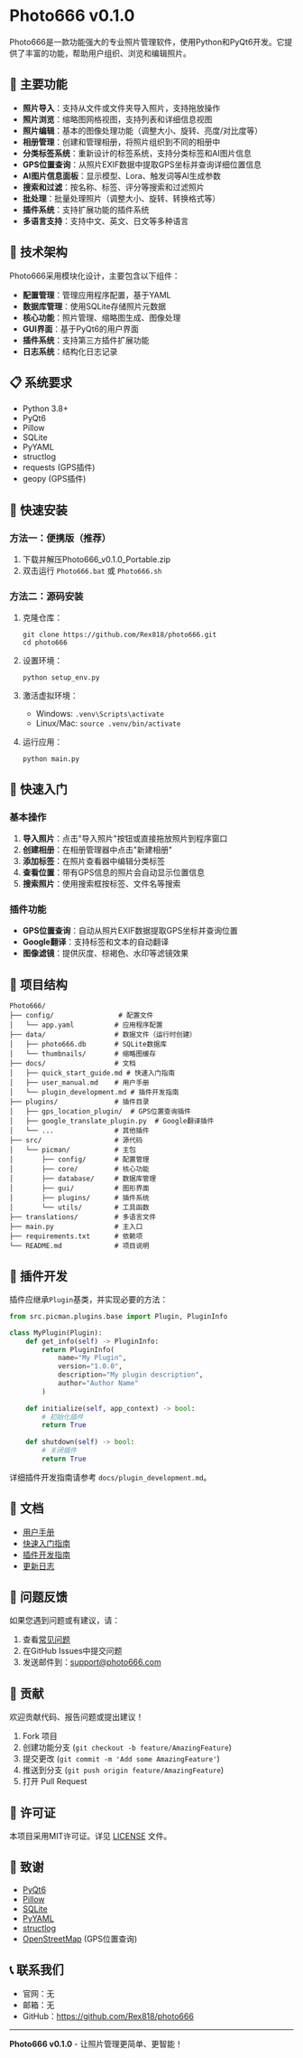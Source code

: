 # Photo666 v0.1.0

Photo666是一款功能强大的专业照片管理软件，使用Python和PyQt6开发。它提供了丰富的功能，帮助用户组织、浏览和编辑照片。

## 🎉 主要功能

- **照片导入**：支持从文件或文件夹导入照片，支持拖放操作
- **照片浏览**：缩略图网格视图，支持列表和详细信息视图
- **照片编辑**：基本的图像处理功能（调整大小、旋转、亮度/对比度等）
- **相册管理**：创建和管理相册，将照片组织到不同的相册中
- **分类标签系统**：重新设计的标签系统，支持分类标签和AI图片信息
- **GPS位置查询**：从照片EXIF数据中提取GPS坐标并查询详细位置信息
- **AI图片信息面板**：显示模型、Lora、触发词等AI生成参数
- **搜索和过滤**：按名称、标签、评分等搜索和过滤照片
- **批处理**：批量处理照片（调整大小、旋转、转换格式等）
- **插件系统**：支持扩展功能的插件系统
- **多语言支持**：支持中文、英文、日文等多种语言

## 🔧 技术架构

Photo666采用模块化设计，主要包含以下组件：

- **配置管理**：管理应用程序配置，基于YAML
- **数据库管理**：使用SQLite存储照片元数据
- **核心功能**：照片管理、缩略图生成、图像处理
- **GUI界面**：基于PyQt6的用户界面
- **插件系统**：支持第三方插件扩展功能
- **日志系统**：结构化日志记录

## 📋 系统要求

- Python 3.8+
- PyQt6
- Pillow
- SQLite
- PyYAML
- structlog
- requests (GPS插件)
- geopy (GPS插件)

## 🚀 快速安装

### 方法一：便携版（推荐）
1. 下载并解压Photo666_v0.1.0_Portable.zip
2. 双击运行 `Photo666.bat` 或 `Photo666.sh`

### 方法二：源码安装
1. 克隆仓库：
   ```
   git clone https://github.com/Rex818/photo666.git
   cd photo666
   ```

2. 设置环境：
   ```
   python setup_env.py
   ```

3. 激活虚拟环境：
   - Windows: `.venv\Scripts\activate`
   - Linux/Mac: `source .venv/bin/activate`

4. 运行应用：
   ```
   python main.py
   ```

## 📖 快速入门

### 基本操作
1. **导入照片**：点击"导入照片"按钮或直接拖放照片到程序窗口
2. **创建相册**：在相册管理器中点击"新建相册"
3. **添加标签**：在照片查看器中编辑分类标签
4. **查看位置**：带有GPS信息的照片会自动显示位置信息
5. **搜索照片**：使用搜索框按标签、文件名等搜索

### 插件功能
- **GPS位置查询**：自动从照片EXIF数据提取GPS坐标并查询位置
- **Google翻译**：支持标签和文本的自动翻译
- **图像滤镜**：提供灰度、棕褐色、水印等滤镜效果

## 📁 项目结构

```
Photo666/
├── config/                # 配置文件
│   └── app.yaml          # 应用程序配置
├── data/                 # 数据文件（运行时创建）
│   ├── photo666.db       # SQLite数据库
│   └── thumbnails/       # 缩略图缓存
├── docs/                 # 文档
│   ├── quick_start_guide.md # 快速入门指南
│   ├── user_manual.md    # 用户手册
│   └── plugin_development.md # 插件开发指南
├── plugins/              # 插件目录
│   ├── gps_location_plugin/  # GPS位置查询插件
│   ├── google_translate_plugin.py  # Google翻译插件
│   └── ...               # 其他插件
├── src/                  # 源代码
│   └── picman/           # 主包
│       ├── config/       # 配置管理
│       ├── core/         # 核心功能
│       ├── database/     # 数据库管理
│       ├── gui/          # 图形界面
│       ├── plugins/      # 插件系统
│       └── utils/        # 工具函数
├── translations/         # 多语言文件
├── main.py               # 主入口
├── requirements.txt      # 依赖项
└── README.md             # 项目说明
```

## 🔌 插件开发

插件应继承`Plugin`基类，并实现必要的方法：

```python
from src.picman.plugins.base import Plugin, PluginInfo

class MyPlugin(Plugin):
    def get_info(self) -> PluginInfo:
        return PluginInfo(
            name="My Plugin",
            version="1.0.0",
            description="My plugin description",
            author="Author Name"
        )
    
    def initialize(self, app_context) -> bool:
        # 初始化插件
        return True
    
    def shutdown(self) -> bool:
        # 关闭插件
        return True
```

详细插件开发指南请参考 `docs/plugin_development.md`。

## 📝 文档

- [用户手册](docs/user_manual.md)
- [快速入门指南](docs/quick_start_guide.md)
- [插件开发指南](docs/plugin_development.md)
- [更新日志](CHANGELOG.md)

## 🐛 问题反馈

如果您遇到问题或有建议，请：

1. 查看[常见问题](docs/faq.md)
2. 在GitHub Issues中提交问题
3. 发送邮件到：support@photo666.com

## 🤝 贡献

欢迎贡献代码、报告问题或提出建议！

1. Fork 项目
2. 创建功能分支 (`git checkout -b feature/AmazingFeature`)
3. 提交更改 (`git commit -m 'Add some AmazingFeature'`)
4. 推送到分支 (`git push origin feature/AmazingFeature`)
5. 打开 Pull Request

## 📄 许可证

本项目采用MIT许可证。详见 [LICENSE](LICENSE) 文件。

## 🙏 致谢

- [PyQt6](https://www.riverbankcomputing.com/software/pyqt/)
- [Pillow](https://python-pillow.org/)
- [SQLite](https://www.sqlite.org/)
- [PyYAML](https://pyyaml.org/)
- [structlog](https://www.structlog.org/)
- [OpenStreetMap](https://www.openstreetmap.org/) (GPS位置查询)

## 📞 联系我们

- 官网：无
- 邮箱：无
- GitHub：https://github.com/Rex818/photo666

---

**Photo666 v0.1.0** - 让照片管理更简单、更智能！ 

